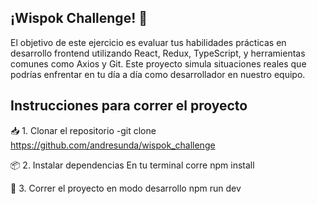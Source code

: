 
## ¡Wispok Challenge! 🎉

El objetivo de este ejercicio es evaluar tus habilidades prácticas en desarrollo frontend utilizando React, Redux, TypeScript, y herramientas comunes como Axios y Git. Este proyecto simula situaciones reales que podrías enfrentar en tu día a día como desarrollador en nuestro equipo.

## Instrucciones para correr el proyecto

📥 1. Clonar el repositorio
-git clone https://github.com/andresunda/wispok_challenge

📦 2. Instalar dependencias
En tu terminal corre npm install

🚀 3. Correr el proyecto en modo desarrollo
npm run dev

